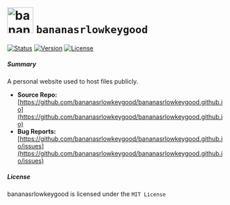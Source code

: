 # <img alt="bananas" src="https://bananasrlowkeygood.github.io/images/logo.png" height="60"> `bananasrlowkeygood`

[![Status](https://img.shields.io/badge/banana%20status-lowkey%20good-yellow?style=flat-square)](https://bananasrlowkeygood.github.io)
[![Version](https://img.shields.io/badge/version-v3.14.15-blueviolet?style=flat-square)](https://bananasrlowkeygood.github.io)
[![License](https://img.shields.io/github/license/bananasrlowkeygood/bananasrlowkeygood?style=flat-square&color=red
)](https://github.com/bananasrlowkeygood/bananasrlowkeygood.github.io/blob/main/LICENSE)

##### Summary 

A personal website used to host files publicly.

- **Source Repo:** [https://github.com/bananasrlowkeygood/bananasrlowkeygood.github.io](https://github.com/bananasrlowkeygood/bananasrlowkeygood.github.io)
- **Bug Reports:** [https://github.com/bananasrlowkeygood/bananasrlowkeygood.github.io/issues](https://github.com/bananasrlowkeygood/bananasrlowkeygood.github.io/issues)

##### License

bananasrlowkeygood is licensed under the `MIT License`

